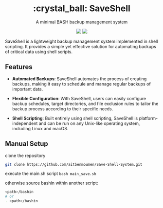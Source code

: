 <div align="center">
<h1>:crystal_ball: SaveShell</h1>
<p>A minimal BASH backup management system</p>

<img src="https://img.shields.io/badge/Shell_Script-121011?style=for-the-badge&logo=gnu-bash&logoColor=white"></img>
<img src="https://img.shields.io/badge/Made%20with-Bash-1f425f.svg"></img>
</div>


SaveShell is a lightweight backup management system implemented in shell scripting. It provides a simple yet effective solution for automating backups of critical data using shell scripts.

## Features

- **Automated Backups**: SaveShell automates the process of creating backups, making it easy to schedule and manage regular backups of important data.
  
- **Flexible Configuration**: With SaveShell, users can easily configure backup schedules, target directories, and file exclusion rules to tailor the backup process according to their specific needs.

- **Shell Scripting**: Built entirely using shell scripting, SaveShell is platform-independent and can be run on any Unix-like operating system, including Linux and macOS.

## Manual Setup
clone the repository
```bash
git clone https://github.com/aitbenmoumen/Save-Shell-System.git
```

execute the main.sh script `bash main_save.sh`

otherwise source bashin within another script:
```bash
<path>/bashin
# or
. <path>/bashin
```
